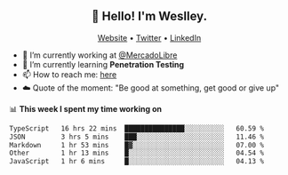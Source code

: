 <h2 align="center">👋 Hello! I'm Weslley.</h2>
<p align="center">
  <a href="http://weslleyneri.com.br">Website</a> •
  <a href="https://twitter.com/Weslley_Neri">Twitter</a> •
  <a href="https://www.linkedin.com/in/weslley-neri-3658908b">LinkedIn</a>
</p>


- 🔭 I’m currently working at [@MercadoLibre](https://github.com/mercadolibre)
- 🌱 I’m currently learning **Penetration Testing**
- 📫 How to reach me: [here](mailto:weslley39@gmail.com)
- ☁️ Quote of the moment: "Be good at something, get good or give up"

📊 **This week I spent my time working on**
<!--START_SECTION:waka-->

```txt
TypeScript   16 hrs 22 mins  ███████████████░░░░░░░░░░   60.59 %
JSON         3 hrs 5 mins    ███░░░░░░░░░░░░░░░░░░░░░░   11.46 %
Markdown     1 hr 53 mins    █▓░░░░░░░░░░░░░░░░░░░░░░░   07.00 %
Other        1 hr 13 mins    █░░░░░░░░░░░░░░░░░░░░░░░░   04.54 %
JavaScript   1 hr 6 mins     █░░░░░░░░░░░░░░░░░░░░░░░░   04.13 %
```

<!--END_SECTION:waka-->

<!-- Inspired by https://github.com/gruselhaus/gruselhaus -->